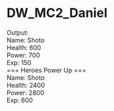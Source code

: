 # DW_MC2_Daniel

Output: <br/>
Name:  Shoto <br/>
Health:  600 <br/>
Power:  700 <br/>
Exp:  150 <br/>
=== Heroes Power Up === <br/>
Name:  Shoto <br/>
Health:  2400 <br/>
Power:  2800 <br/>
Exp:  600 <br/>
